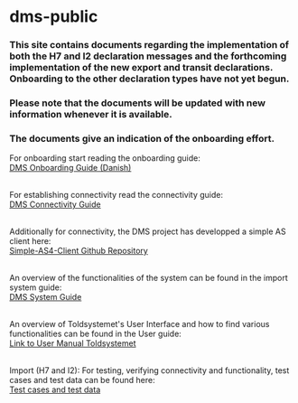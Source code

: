 # dms-public

### This site contains documents regarding the implementation of both the H7 and I2 declaration messages and the forthcoming implementation of the new export and transit declarations. Onboarding to the other declaration types have not yet begun.

### Please note that the documents will be updated with new information whenever it is available.

### The documents give an indication of the onboarding effort.

For onboarding start reading the onboarding guide: <br/>
[DMS Onboarding Guide (Danish)](Onboarding%20Documents/DMS%20Onboardingguide%20v1-3.pdf) <br/><br/>

For establishing connectivity read the connectivity guide: <br/>
[DMS Connectivity Guide](Onboarding%20Documents/DMS%20Connectivity%20Guide.pdf) <br/><br/>

Additionally for connectivity, the DMS project has developped a simple AS client here: <br/>
[Simple-AS4-Client Github Repository](https://github.com/skat/simple-as4-client) <br/><br/>

An overview of the functionalities of the system can be found in the import system guide: <br/>
[DMS System Guide](Onboarding%20Documents/DMS%20System%20Guide%20v1-5.pdf) <br/><br/>

An overview of Toldsystemet's User Interface and how to find various functionalities can be found in the User guide: <br/>
[Link to User Manual Toldsystemet](Onboarding%20Documents/DMS%20Online%20User%20Manuals/BrugermanualToldsystemet.pdf) <br/><br/>

Import (H7 and I2): For testing, verifying connectivity and functionality, test cases and test data can be found here: <br/>
[Test cases and test data](https://skat.github.io/dms-public/test-data) <br/><br/>
